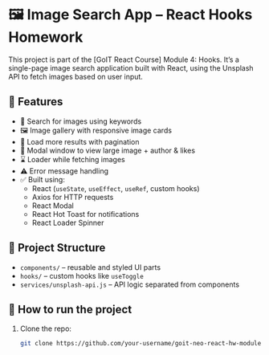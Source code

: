 

# 🖼️ Image Search App – React Hooks Homework

This project is part of the [GoIT React Course] Module 4: Hooks. It’s a single-page image search application built with React, using the Unsplash API to fetch images based on user input.

## 🌟 Features

- 🔎 Search for images using keywords
- 🖼️ Image gallery with responsive image cards
- 🔄 Load more results with pagination
- 💬 Modal window to view large image + author & likes
- ⌛ Loader while fetching images
- ⚠️ Error message handling
- ✅ Built using:
  - React (`useState`, `useEffect`, `useRef`, custom hooks)
  - Axios for HTTP requests
  - React Modal
  - React Hot Toast for notifications
  - React Loader Spinner

## 🚀 Project Structure

- `components/` – reusable and styled UI parts
- `hooks/` – custom hooks like `useToggle`
- `services/unsplash-api.js` – API logic separated from components

## 🔧 How to run the project

1. Clone the repo:
   ```bash
   git clone https://github.com/your-username/goit-neo-react-hw-module4.git


